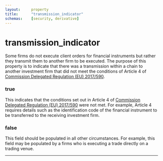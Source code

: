 ```yaml
---
layout:     property
title:      "transmission_indicator"
schemas:    [security, derivative]
---
```


# transmission_indicator

Some firms do not execute client orders for financial instruments but rather they transmit them to another firm to be executed. The purpose of this property is to indicate that there was a transmission within a chain to another investment firm that did not meet the conditions of Article 4 of [Commission Delegated Regulation (EU) 2017/590][rts]. 

### true
This indicates that the conditions set out in Article 4 of [Commission Delegated Regulation (EU) 2017/590][rts] were not met. For example, Article 4 requires details such as the identification code of the financial instrument to be transferred to the receiving investment firm. 

### false
This field should be populated in all other circumstances. For example, this field may be populated by a firms who is executing a trade directly on a trading venue.

---


[rts]: https://eur-lex.europa.eu/legal-content/EN/TXT/PDF/?uri=CELEX:32017R0590

